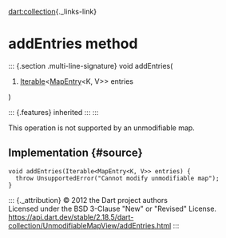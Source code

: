 [dart:collection](../../dart-collection/dart-collection-library){._links-link}

addEntries method
=================

::: {.section .multi-line-signature}
void addEntries(

1.  [Iterable](../../dart-core/iterable-class)\<[MapEntry](../../dart-core/mapentry-class)\<K,
    V\>\> entries

)

::: {.features}
inherited
:::
:::

This operation is not supported by an unmodifiable map.

Implementation {#source}
--------------

``` {.language-dart data-language="dart"}
void addEntries(Iterable<MapEntry<K, V>> entries) {
  throw UnsupportedError("Cannot modify unmodifiable map");
}
```

::: {._attribution}
© 2012 the Dart project authors\
Licensed under the BSD 3-Clause \"New\" or \"Revised\" License.\
<https://api.dart.dev/stable/2.18.5/dart-collection/UnmodifiableMapView/addEntries.html>
:::
